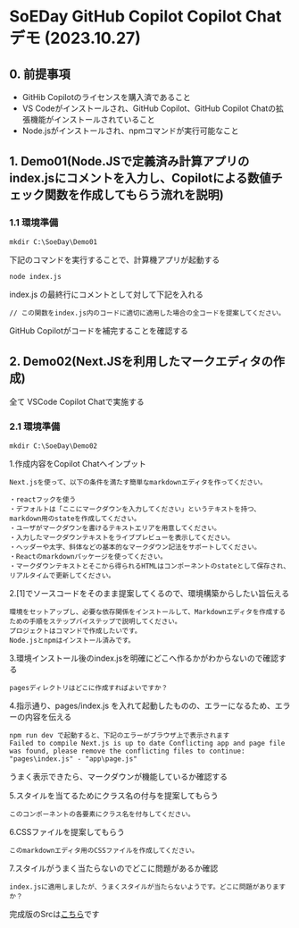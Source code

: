 # SoEDay GitHub Copilot Copilot Chat デモ (2023.10.27)

## 0. 前提事項
- GitHib Copilotのライセンスを購入済であること
- VS Codeがインストールされ、GitHub Copilot、GitHub Copilot Chatの拡張機能がインストールされていること
- Node.jsがインストールされ、npmコマンドが実行可能なこと

## 1. Demo01(Node.JSで定義済み計算アプリのindex.jsにコメントを入力し、Copilotによる数値チェック関数を作成してもらう流れを説明)

### 1.1 環境準備
``` :shell
mkdir C:\SoeDay\Demo01
```

下記のコマンドを実行することで、計算機アプリが起動する

```:shell
node index.js
```

index.js の最終行にコメントとして対して下記を入れる
```
// この関数をindex.js内のコードに適切に適用した場合の全コードを提案してください。
```

GitHub Copilotがコードを補完することを確認する

## 2. Demo02(Next.JSを利用したマークエディタの作成)
全て VSCode Copilot Chatで実施する

### 2.1 環境準備
``` :shell
mkdir C:\SoeDay\Demo02
```

1.作成内容をCopilot Chatへインプット
```:prompt
Next.jsを使って、以下の条件を満たす簡単なmarkdownエディタを作ってください。

・reactフックを使う
・デフォルトは「ここにマークダウンを入力してください」というテキストを持つ、markdown用のstateを作成してください。
・ユーザがマークダウンを書けるテキストエリアを用意してください。
・入力したマークダウンテキストをライブプレビューを表示してください。
・ヘッダーや太字、斜体などの基本的なマークダウン記法をサポートしてください。
・Reactのmarkdownパッケージを使ってください。
・マークダウンテキストとそこから得られるHTMLはコンポーネントのstateとして保存され、リアルタイムで更新してください。
```

2.[1]でソースコードをそのまま提案してくるので、環境構築からしたい旨伝える
```:prompt
環境をセットアップし、必要な依存関係をインストールして、Markdownエディタを作成するための手順をステップバイステップで説明してください。
プロジェクトはコマンドで作成したいです。
Node.jsとnpmはインストール済みです。
```

3.環境インストール後のindex.jsを明確にどこへ作るかがわからないので確認する
```:prompt
pagesディレクトリはどこに作成すればよいですか？
```

4.指示通り、pages/index.js を入れて起動したものの、エラーになるため、エラーの内容を伝える
```:prompt
npm run dev で起動すると、下記のエラーがブラウザ上で表示されます
Failed to compile Next.js is up to date Conflicting app and page file was found, please remove the conflicting files to continue: "pages\index.js" - "app\page.js"
```

うまく表示できたら、マークダウンが機能しているか確認する

5.スタイルを当てるためにクラス名の付与を提案してもらう
```:prompt
このコンポーネントの各要素にクラス名を付与してください。
```

6.CSSファイルを提案してもらう
```:prompt
このmarkdownエディタ用のCSSファイルを作成してください。
```

7.スタイルがうまく当たらないのでどこに問題があるか確認
```:prompt
index.jsに適用しましたが、うまくスタイルが当たらないようです。どこに問題がありますか？
```

完成版のSrcは[こちら](https://github.com/yutaka-art/20231027_githubcopilot_demonstration/raw/main/DemosSrc.zip)です